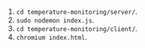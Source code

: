 1. `cd temperature-monitoring/server/`.
2. `sudo nodemon index.js`.
3. `cd temperature-monitoring/client/`.
4. `chromium index.html`.
